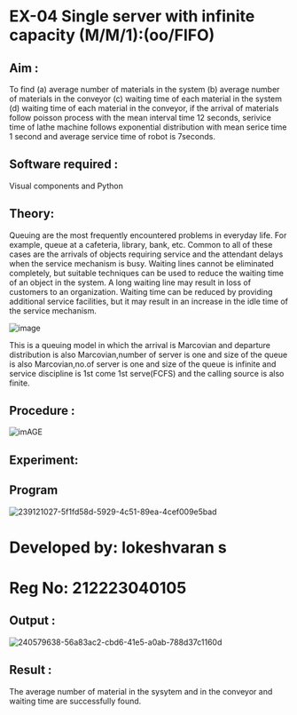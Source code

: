 
# EX-04 Single server with infinite capacity (M/M/1):(oo/FIFO)
## Aim :
To find (a) average number of materials in the system (b) average number of materials in the conveyor (c) waiting time of each material in the system (d) waiting time of each material in the conveyor, if the arrival  of materials follow poisson process with the mean interval time 12 seconds, serivice time of lathe machine follows exponential distribution with mean serice time 1 second and average service time of robot is 7seconds.

## Software required :
Visual components and Python

## Theory:
Queuing are the most frequently encountered problems in everyday life. For example, queue at a cafeteria, library, bank, etc. Common to all of these cases are the arrivals of objects requiring service and the attendant delays when the service mechanism is busy. Waiting lines cannot be eliminated completely, but suitable techniques can be used to reduce the waiting time of an object in the system. A long waiting line may result in loss of customers to an organization. Waiting time can be reduced by providing additional service facilities, but it may result in an increase in the idle time of the service mechanism.

![image](1.png)

This is a queuing model in which the arrival is Marcovian and departure distribution is also Marcovian,number of server is one and size of the queue is also Marcovian,no.of server is one and size of the queue is infinite and service discipline is 1st come 1st serve(FCFS) and the calling source is also finite.

## Procedure :

![imAGE](2.png)



## Experiment:


 
## Program
![239121027-5f1fd58d-5929-4c51-89ea-4cef009e5bad](https://github.com/Lokeshvaran9600/Single-server-infinite-capacity---Markov-Model/assets/145972263/ea4ee8eb-afa8-45cf-9c4c-6e48f538faf4)
# Developed by: lokeshvaran s
# Reg No: 212223040105
## Output :
![240579638-56a83ac2-cbd6-41e5-a0ab-788d37c1160d](https://github.com/Lokeshvaran9600/Single-server-infinite-capacity---Markov-Model/assets/145972263/f62a7b1b-12a0-47c6-8f19-67503cc94d50)

## Result :
The average number of material in the sysytem and in the conveyor and waiting time are successfully found.


